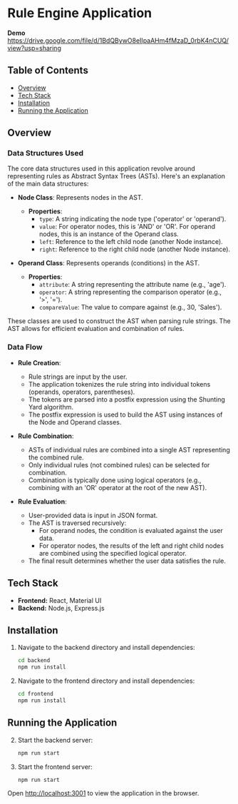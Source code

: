 # Rule Engine Application
**Demo** https://drive.google.com/file/d/1BdQBywO8eIIpaAHm4fMzaD_0rbK4nCUQ/view?usp=sharing


## Table of Contents
- [Overview](#overveiw)
- [Tech Stack](#tech-stack)
- [Installation](#installation)
- [Running the Application](#running-the-application)

## Overview

### Data Structures Used

The core data structures used in this application revolve around representing rules as Abstract Syntax Trees (ASTs). Here's an explanation of the main data structures:

- **Node Class**: Represents nodes in the AST.
  - **Properties**:
    - `type`: A string indicating the node type ('operator' or 'operand').
    - `value`: For operator nodes, this is 'AND' or 'OR'. For operand nodes, this is an instance of the Operand class.
    - `left`: Reference to the left child node (another Node instance).
    - `right`: Reference to the right child node (another Node instance).

- **Operand Class**: Represents operands (conditions) in the AST.
  - **Properties**:
    - `attribute`: A string representing the attribute name (e.g., 'age').
    - `operator`: A string representing the comparison operator (e.g., '>', '=').
    - `compareValue`: The value to compare against (e.g., 30, 'Sales').

These classes are used to construct the AST when parsing rule strings. The AST allows for efficient evaluation and combination of rules.

### Data Flow

- **Rule Creation**:
  - Rule strings are input by the user.
  - The application tokenizes the rule string into individual tokens (operands, operators, parentheses).
  - The tokens are parsed into a postfix expression using the Shunting Yard algorithm.
  - The postfix expression is used to build the AST using instances of the Node and Operand classes.

- **Rule Combination**:
  - ASTs of individual rules are combined into a single AST representing the combined rule.
  - Only individual rules (not combined rules) can be selected for combination.
  - Combination is typically done using logical operators (e.g., combining with an 'OR' operator at the root of the new AST).

- **Rule Evaluation**:
  - User-provided data is input in JSON format.
  - The AST is traversed recursively:
    - For operand nodes, the condition is evaluated against the user data.
    - For operator nodes, the results of the left and right child nodes are combined using the specified logical operator.
  - The final result determines whether the user data satisfies the rule.

## Tech Stack

- **Frontend:** React, Material UI
- **Backend:** Node.js, Express.js

## Installation

1. Navigate to the backend directory and install dependencies:
   ```bash
   cd backend
   npm run install
    ```

2. Navigate to the frontend directory and install dependencies:
   ```bash
   cd frontend
   npm run install
   ```

## Running the Application

2. Start the backend server:

   ```bash
   npm run start
   ```
4. Start the frontend server:

   ```bash
   npm run start
   ```

Open [http://localhost:3001](http://localhost:3001) to view the application in the browser.
